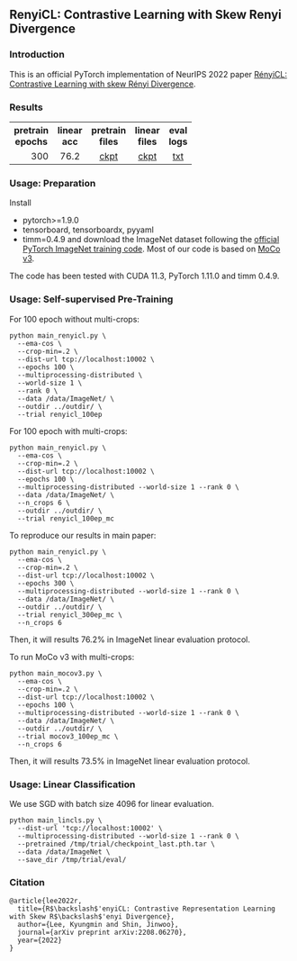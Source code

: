 ## RenyiCL: Contrastive Learning with Skew Renyi Divergence

### Introduction
This is an official PyTorch implementation of NeurIPS 2022 paper [RényiCL: Contrastive Learning with skew Rényi Divergence](https://arxiv.org/abs/2208.06270).

### Results
<table><tbody>
<!-- START TABLE -->
<!-- TABLE HEADER -->
<th valign="center">pretrain<br/>epochs</th>
<th valign="center">linear<br/>acc</th>
<th valign="center">pretrain<br/>files</th>
<th valign="center">linear<br/>files</th>
<th valign="center">eval<br/>logs</th>
<!-- TABLE BODY -->
<tr>
<td align="right">300</td>
<td align="center">76.2</td>
<td align="center"><a href="https://drive.google.com/file/d/1ifcHOPKW9Zyayvb7ZpjW_UOBG8DjZWIb/view?usp=sharing">ckpt</a></td>
<td align="center"><a href="https://drive.google.com/file/d/1HrMf1mhmFrphickMDWmxKOHmzr306LSx/view?usp=sharing">ckpt</a> 
<td align="center"><a href="https://drive.google.com/file/d/1bqN8H4s0JMarVl3rN_MVVIA6Cu97SKYp/view?usp=sharing">txt</a> 
</tr>
</tbody></table>

### Usage: Preparation
Install
- pytorch>=1.9.0
- tensorboard, tensorboardx, pyyaml
- timm=0.4.9
and download the ImageNet dataset following the [official PyTorch ImageNet training code](https://github.com/pytorch/examples/tree/master/imagenet). 
Most of our code is based on [MoCo v3](https://github.com/facebookresearch/moco-v3).

The code has been tested with CUDA 11.3, PyTorch 1.11.0 and timm 0.4.9.

### Usage: Self-supervised Pre-Training

For 100 epoch without multi-crops:
```
python main_renyicl.py \
  --ema-cos \
  --crop-min=.2 \
  --dist-url tcp://localhost:10002 \
  --epochs 100 \
  --multiprocessing-distributed \
  --world-size 1 \
  --rank 0 \
  --data /data/ImageNet/ \
  --outdir ../outdir/ \
  --trial renyicl_100ep
```

For 100 epoch with multi-crops:
```
python main_renyicl.py \
  --ema-cos \
  --crop-min=.2 \
  --dist-url tcp://localhost:10002 \
  --epochs 100 \
  --multiprocessing-distributed --world-size 1 --rank 0 \
  --data /data/ImageNet/ \
  --n_crops 6 \
  --outdir ../outdir/ \
  --trial renyicl_100ep_mc 
```

To reproduce our results in main paper:
```
python main_renyicl.py \
  --ema-cos \
  --crop-min=.2 \
  --dist-url tcp://localhost:10002 \
  --epochs 300 \
  --multiprocessing-distributed --world-size 1 --rank 0 \
  --data /data/ImageNet/ \
  --outdir ../outdir/ \
  --trial renyicl_300ep_mc \
  --n_crops 6
```
Then, it will results 76.2% in ImageNet linear evaluation protocol.

To run MoCo v3 with multi-crops:
```
python main_mocov3.py \
  --ema-cos \
  --crop-min=.2 \
  --dist-url tcp://localhost:10002 \
  --epochs 100 \
  --multiprocessing-distributed --world-size 1 --rank 0 \
  --data /data/ImageNet/ \
  --outdir ../outdir/ \
  --trial mocov3_100ep_mc \
  --n_crops 6
```
Then, it will results 73.5% in ImageNet linear evaluation protocol.


### Usage: Linear Classification

We use SGD with batch size 4096 for linear evaluation. 
```
python main_lincls.py \
  --dist-url 'tcp://localhost:10002' \
  --multiprocessing-distributed --world-size 1 --rank 0 \
  --pretrained /tmp/trial/checkpoint_last.pth.tar \
  --data /data/ImageNet \
  --save_dir /tmp/trial/eval/
```

### Citation
```
@article{lee2022r,
  title={R$\backslash$'enyiCL: Contrastive Representation Learning with Skew R$\backslash$'enyi Divergence},
  author={Lee, Kyungmin and Shin, Jinwoo},
  journal={arXiv preprint arXiv:2208.06270},
  year={2022}
}
```